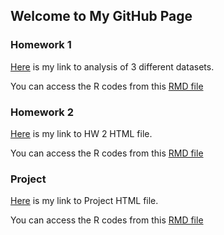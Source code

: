## Welcome to My GitHub Page


### Homework 1

[Here](https://bu-ie-360.github.io/spring22-larahos/Homework1-LaraHos.html) is my link to analysis of 3 different datasets.
<br>

You can access the R codes from this [RMD file](https://bu-ie-360.github.io/spring22-larahos/Homework1-LaraHos.Rmd)

### Homework 2

[Here](https://bu-ie-360.github.io/spring22-larahos/HW2.html) is my link to HW 2 HTML file.
<br>

You can access the R codes from this [RMD file](https://bu-ie-360.github.io/spring22-larahos/HW2.Rmd)

### Project

[Here](https://github.com/BU-IE-360/spring22-larahos/blob/gh-pages/RMD_Project_Lara_Hos.html) is my link to Project HTML file.
<br>

You can access the R codes from this [RMD file]([https://bu-ie-360.github.io/spring22-larahos/HW2.Rmd](https://github.com/BU-IE-360/spring22-larahos/blob/130dddbc6f66238a971eeeb19ef314ffc3d00fad/RMD_Project_Lara_Hos.Rmd))
